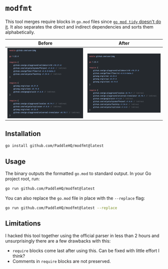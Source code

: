 `modfmt`
========

This tool merges require blocks in `go.mod` files since [`go mod tidy` doesn't do it](https://github.com/golang/go/issues/56471). It also separates the direct 
and indirect dependencies and sorts them alphabetically.

| Before                       | After                       |
|------------------------------|-----------------------------|
| <img src="docs/before.png"/> | <img src="docs/after.png"/> |

Installation
------------
```sh
go install github.com/PaddleHQ/modfmt@latest
```

Usage
-----
The binary outputs the formatted `go.mod` to standard output. In your Go project root, run:
```sh
go run github.com/PaddleHQ/modfmt@latest
```

You can also replace the `go.mod` file in place with the `--replace` flag:
```sh
go run github.com/PaddleHQ/modfmt@latest --replace
```

Limitations
-----------
I hacked this tool together using the official parser in less than 2 hours and unsurprisingly there are a few drawbacks with this:

- `require` blocks come last after using this. Can be fixed with little effort I think?
- Comments in `require` blocks are not preserved.
